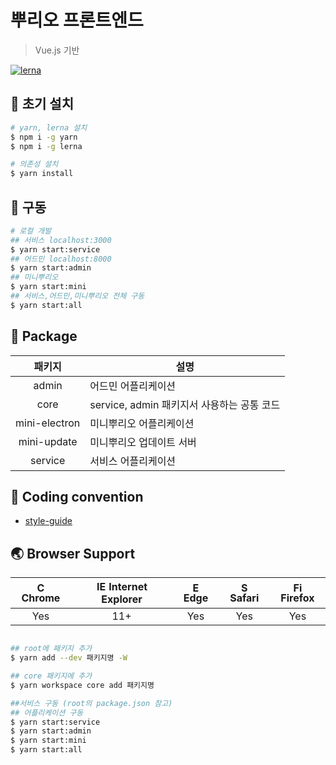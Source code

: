 # 뿌리오 프론트엔드
> Vue.js 기반

[![lerna](https://img.shields.io/badge/maintained%20with-lerna-cc00ff.svg)](https://lerna.js.org/)
<!-- [![Generic badge](https://img.shields.io/badge/vue-2.17-brightgreen)](https://shields.io/)
[![Generic badge](https://img.shields.io/badge/yarn-1.22.1-blue.svg)](https://shields.io/)
[![Conventional Commits](https://img.shields.io/badge/Conventional%20Commits-11.0.0-yellow.svg)](https://conventionalcommits.org) -->

## 🔨 초기 설치
```bash
# yarn, lerna 설치
$ npm i -g yarn
$ npm i -g lerna

# 의존성 설치
$ yarn install
```
## 🔨 구동
```bash
# 로컬 개발
## 서비스 localhost:3000
$ yarn start:service
## 어드민 localhost:8000
$ yarn start:admin
## 미니뿌리오
$ yarn start:mini
## 서비스,어드민,미니뿌리오 전체 구동
$ yarn start:all
```

## 📁 Package
| 패키지 | 설명 |
| :---------: | --------- |
| admin | 어드민 어플리케이션 |
| core | service, admin 패키지서 사용하는 공통 코드 |
| mini-electron | 미니뿌리오 어플리케이션 |
| mini-update | 미니뿌리오 업데이트 서버 |
| service | 서비스 어플리케이션 |

## 📙 Coding convention
- [style-guide](https://kr.vuejs.org/v2/style-guide/index.html#%EC%9A%B0%EC%84%A0%EC%88%9C%EC%9C%84-A-%ED%95%84%EC%88%98)

## 🌏 Browser Support
| <img src="https://user-images.githubusercontent.com/1215767/34348387-a2e64588-ea4d-11e7-8267-a43365103afe.png" alt="Chrome" width="16px" height="16px" /> Chrome | <img src="https://user-images.githubusercontent.com/1215767/34348590-250b3ca2-ea4f-11e7-9efb-da953359321f.png" alt="IE" width="16px" height="16px" /> Internet Explorer | <img src="https://user-images.githubusercontent.com/1215767/34348380-93e77ae8-ea4d-11e7-8696-9a989ddbbbf5.png" alt="Edge" width="16px" height="16px" /> Edge | <img src="https://user-images.githubusercontent.com/1215767/34348394-a981f892-ea4d-11e7-9156-d128d58386b9.png" alt="Safari" width="16px" height="16px" /> Safari | <img src="https://user-images.githubusercontent.com/1215767/34348383-9e7ed492-ea4d-11e7-910c-03b39d52f496.png" alt="Firefox" width="16px" height="16px" /> Firefox |
| :---------: | :---------: | :---------: | :---------: | :---------: |
| Yes | 11+ | Yes | Yes | Yes |

```bash

## root에 패키지 추가
$ yarn add --dev 패키지명 -W

## core 패키지에 추가
$ yarn workspace core add 패키지명

##서비스 구동 (root의 package.json 참고)
## 어플리케이션 구동
$ yarn start:service
$ yarn start:admin
$ yarn start:mini
$ yarn start:all

```
